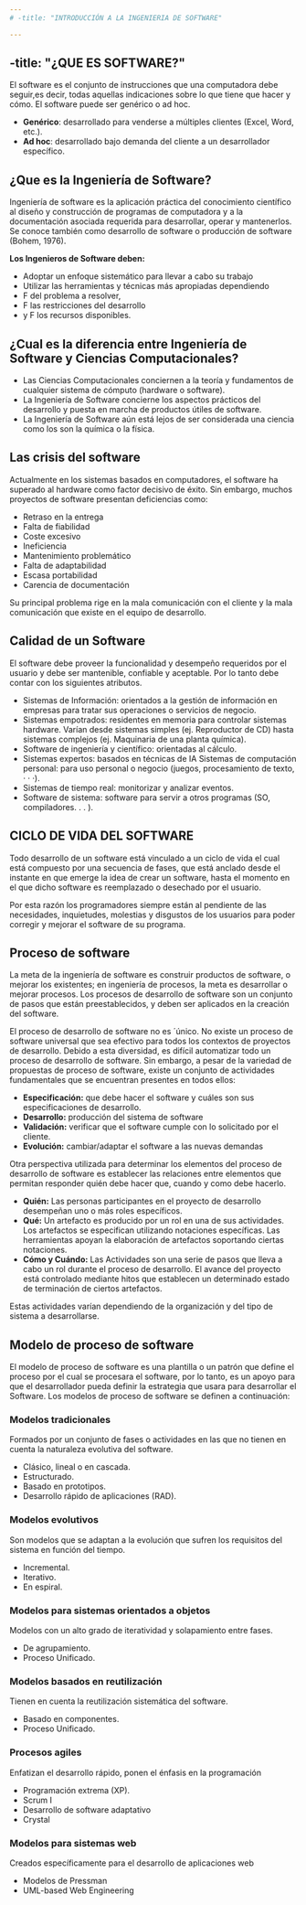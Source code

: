 ```yaml
---
# -title: "INTRODUCCIÓN A LA INGENIERIA DE SOFTWARE"

---
```

## -title: "¿QUE ES SOFTWARE?"

El software es el conjunto de instrucciones que una computadora debe seguir,es decir, todas aquellas indicaciones sobre lo que tiene que hacer y cómo.
El software puede ser genérico o ad hoc.
-	**Genérico**: desarrollado para venderse a múltiples clientes (Excel, Word, etc.).
-	**Ad hoc**: desarrollado bajo demanda del cliente a un desarrollador específico.

## ¿Que es la Ingeniería de Software?

Ingeniería de software es la aplicación práctica del conocimiento científico al diseño y construcción de programas de computadora y a la documentación asociada requerida para desarrollar, operar y mantenerlos. Se conoce también como desarrollo de software o producción de software (Bohem, 1976).

**Los Ingenieros de Software deben:**
-	Adoptar un enfoque sistemático para llevar a cabo su trabajo
-	Utilizar las herramientas y técnicas más apropiadas dependiendo
-	F del problema a resolver, 
-	F las restricciones del desarrollo 
-	y F los recursos disponibles.

## ¿Cual es la diferencia entre Ingeniería de Software y Ciencias Computacionales?

-	Las Ciencias Computacionales conciernen a la teoría y fundamentos de cualquier sistema de cómputo (hardware o software). 
-	La Ingeniería de Software concierne los aspectos prácticos del desarrollo y puesta en marcha de productos útiles de software. 
-	La Ingeniería de Software aún está lejos de ser considerada una ciencia como los son la química o la física.

## Las crisis del software

Actualmente en los sistemas basados en computadores, el software ha superado al hardware como factor decisivo de éxito. Sin embargo, muchos proyectos de software presentan deficiencias como:

- Retraso en la entrega
- Falta de fiabilidad 
- Coste excesivo 
- Ineficiencia
- Mantenimiento problemático 
- Falta de adaptabilidad
- Escasa portabilidad
- Carencia de documentación

Su principal problema rige en la mala comunicación con el cliente y la mala comunicación que existe en el equipo de desarrollo.

## Calidad de un Software

El software debe proveer la funcionalidad y desempeño requeridos por el usuario y debe ser mantenible, confiable y aceptable. Por lo tanto debe contar con los siguientes atributos.
-	Sistemas de Información: orientados a la gestión de información en empresas para tratar sus operaciones o servicios de negocio. 
-	Sistemas empotrados: residentes en memoria para controlar sistemas hardware. Varían desde sistemas simples (ej. Reproductor de CD) hasta sistemas complejos (ej. Maquinaria de una planta química).
-	Software de ingeniería y científico: orientadas al cálculo.
-	Sistemas expertos: basados en técnicas de IA Sistemas de computación personal: para uso personal o negocio (juegos, procesamiento de texto, · · ·). 
-	Sistemas de tiempo real: monitorizar y analizar eventos.
-	Software de sistema: software para servir a otros programas (SO, compiladores. . . ).

## CICLO DE VIDA DEL SOFTWARE

Todo desarrollo de un software está vinculado a un ciclo de vida el cual está compuesto por una secuencia de fases, que está anclado desde el instante en que emerge la idea de crear un software, hasta el momento en el que dicho software es reemplazado o desechado por el usuario.

Por esta razón los programadores siempre están al pendiente de las necesidades, inquietudes, molestias y disgustos de los usuarios para poder corregir y mejorar el software de su programa.

## Proceso de software

La meta de la ingeniería de software es construir productos de software, o mejorar los existentes; en ingeniería de procesos, la meta es desarrollar o mejorar procesos. Los procesos de desarrollo de software son un conjunto de pasos que están preestablecidos, y deben ser aplicados en la creación del software.

El proceso de desarrollo de software no es ´único. No existe un proceso de software universal que sea efectivo para todos los contextos de proyectos de desarrollo. Debido a esta diversidad, es difícil automatizar todo un proceso de desarrollo de software. Sin embargo, a pesar de la variedad de propuestas de proceso de software, existe un conjunto de actividades fundamentales que se encuentran presentes en todos ellos:

- **Especificación:** que debe hacer el software y cuáles son sus especificaciones de desarrollo.
- **Desarrollo:** producción del sistema de software 
- **Validación:** verificar que el software cumple con lo solicitado por el cliente. 
- **Evolución:** cambiar/adaptar el software a las nuevas demandas 

Otra perspectiva utilizada para determinar los elementos del proceso de desarrollo de software es establecer las relaciones entre elementos que permitan responder quién debe hacer que, cuando y como debe hacerlo.

- **Quién:** Las personas participantes en el proyecto de desarrollo desempeñan uno o más roles específicos.
- **Qué:** Un artefacto es producido por un rol en una de sus actividades. Los artefactos se especifican utilizando notaciones específicas. Las herramientas apoyan la elaboración de artefactos soportando ciertas notaciones.
- **Cómo y Cuándo:** Las Actividades son una serie de pasos que lleva a cabo un rol durante el proceso de desarrollo. El avance del proyecto está controlado mediante hitos que establecen un determinado estado de terminación de ciertos artefactos.

Estas actividades varían dependiendo de la organización y del tipo de sistema a desarrollarse. 

## Modelo de proceso de software

El modelo de proceso de software es una plantilla o un patrón que define el proceso por el cual se procesara el software, por lo tanto, es un apoyo para que el desarrollador pueda definir la estrategia que usara para desarrollar el Software. Los modelos de proceso de software se definen a continuación:

### Modelos tradicionales

Formados por un conjunto de fases o actividades en las que no tienen en cuenta la naturaleza evolutiva del software. 

- Clásico, lineal o en cascada.
- Estructurado. 
- Basado en prototipos.
- Desarrollo rápido de aplicaciones (RAD).

### Modelos evolutivos 

Son modelos que se adaptan a la evolución que sufren los requisitos del sistema en función del tiempo.

- Incremental. 
- Iterativo.
- En espiral.

### Modelos para sistemas orientados a objetos

Modelos con un alto grado de iteratividad y solapamiento entre fases.

- De agrupamiento.
- Proceso Unificado.

### Modelos basados en reutilización

Tienen en cuenta la reutilización sistemática del software.

- Basado en componentes. 
- Proceso Unificado.

### Procesos agiles 

Enfatizan el desarrollo rápido, ponen el énfasis en la programación

- Programación extrema (XP).
- Scrum I
- Desarrollo de software adaptativo
- Crystal

### Modelos para sistemas web 

Creados específicamente para el desarrollo de aplicaciones web

- Modelos de Pressman 
- UML-based Web Engineering
